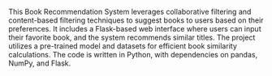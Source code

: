This Book Recommendation System leverages collaborative filtering and content-based filtering techniques to suggest books to users based on their preferences. It includes a Flask-based web interface where users can input their favorite book, and the system recommends similar titles. The project utilizes a pre-trained model and datasets for efficient book similarity calculations. The code is written in Python, with dependencies on pandas, NumPy, and Flask.
